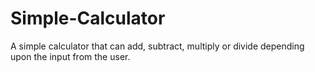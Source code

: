 # Simple-Calculator
A simple calculator that can add, subtract, multiply or divide depending upon the input from the user.
